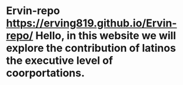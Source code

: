 # Ervin-repo https://erving819.github.io/Ervin-repo/ Hello, in this website we will explore the contribution of latinos the executive level of coorportations. 
